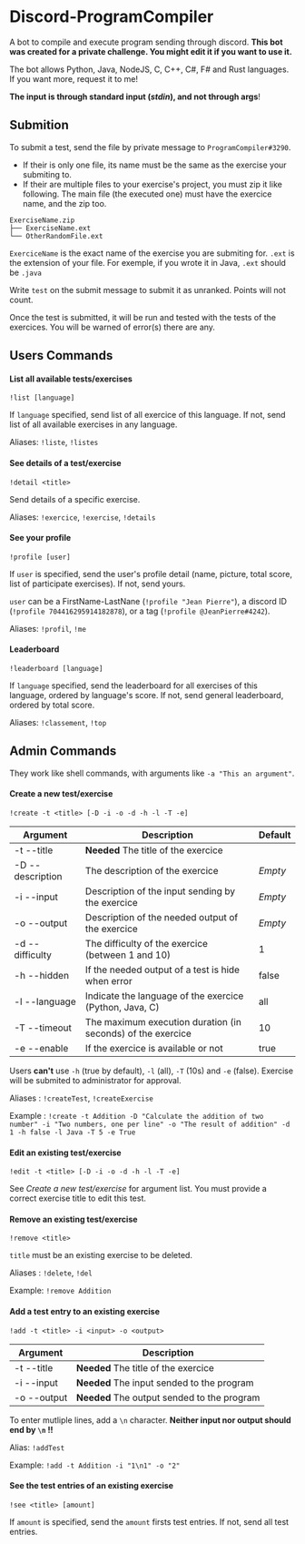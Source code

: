 # Discord-ProgramCompiler
A bot to compile and execute program sending through discord.
**This bot was created for a private challenge. You might edit it if you want to use it.**

The bot allows Python, Java, NodeJS, C, C++, C#, F# and Rust languages. If you want more, request it to me!

**The input is through __standard input__ (*stdin*), and not through args**!

## Submition

To submit a test, send the file by private message to `ProgramCompiler#3290`.

- If their is only one file, its name must be the same as the exercise your submiting to.
- If their are multiple files to your exercise's project, you must zip it like following. The main file (the executed one) must have the exercice name, and the zip too.
```
ExerciseName.zip
├── ExerciseName.ext
└── OtherRandomFile.ext
```
`ExerciceName` is the exact name of the exercise you are submiting for.
`.ext` is the extension of your file. For exemple, if you wrote it in Java, `.ext` should be `.java`

Write `test` on the submit message to submit it as unranked. Points will not count.

Once the test is submitted, it will be run and tested with the tests of the exercices. You will be warned of error(s) there are any.

## Users Commands

#### List all available tests/exercises

`!list [language]`

If `language` specified, send list of all exercice of this language.
If not, send list of all available exercises in any language.

Aliases: `!liste`, `!listes`

#### See details of a test/exercise

`!detail <title>`

Send details of a specific exercise.

Aliases: `!exercice`, `!exercise`, `!details`

#### See your profile

`!profile [user]`

If `user` is specified, send the user's profile detail (name, picture, total score, list of participate exercises).
If not, send yours.

`user` can be a FirstName-LastNane (`!profile "Jean Pierre"`), a discord ID (`!profile 704416295914182878`), or a tag (`!profile @JeanPierre#4242`).

Aliases: `!profil`, `!me`

#### Leaderboard

`!leaderboard [language]`

If `language` specified, send the leaderboard for all exercises of this language, ordered by language's score.
If not, send general leaderboard, ordered by total score.

Aliases: `!classement`, `!top`


## Admin Commands

They work like shell commands, with arguments like `-a "This an argument"`.

#### Create a new test/exercise

`!create -t <title> [-D -i -o -d -h -l -T -e]`

|    Argument    |                         Description                       |Default|
| -------------- | --------------------------------------------------------- | ----- |
|-t --title      |**Needed** The title of the exercice                       |       |
|-D --description|The description of the exercice                            |*Empty*|
|-i --input      |Description of the input sending by the exercice           |*Empty*|
|-o --output     |Description of the needed output of the exercice           |*Empty*|
|-d --difficulty |The difficulty of the exercice (between 1 and 10)          |   1   |
|-h --hidden     |If the needed output of a test is hide when error          | false |
|-l --language   |Indicate the language of the exercice (Python, Java, C)    |  all  |
|-T --timeout    |The maximum execution duration (in seconds) of the exercice|   10  |
|-e --enable     |If the exercice is available or not                        | true  |

Users **can't** use `-h` (true by default), `-l` (all), `-T` (10s) and `-e` (false).
Exercise will be submited to administrator for approval.

Aliases : `!createTest`, `!createExercise`

Example : `!create -t Addition -D "Calculate the addition of two number" -i "Two numbers, one per line" -o "The result of addition" -d 1 -h false -l Java -T 5 -e True`

#### Edit an existing test/exercise

`!edit -t <title> [-D -i -o -d -h -l -T -e]`

See *Create a new test/exercise* for argument list.
You must provide a correct exercise title to edit this test.

#### Remove an existing test/exercise

`!remove <title>`

`title` must be an existing exercise to be deleted.

Aliases : `!delete`, `!del`

Example: `!remove Addition`

#### Add a test entry to an existing exercise

`!add -t <title> -i <input> -o <output>`

|  Argument  |                 Description                |
| ---------- | ------------------------------------------ |
|-t --title  |**Needed** The title of the exercice        |
|-i --input  |**Needed** The input sended to the program  |
|-o --output |**Needed** The output sended to the program |

To enter mutliple lines, add a `\n` character.
**Neither input nor output should end by `\n` !!**

Alias: `!addTest`

Example: `!add -t Addition -i "1\n1" -o "2"`

#### See the test entries of an existing exercise

`!see <title> [amount]`

If `amount` is specified, send the `amount` firsts test entries.
If not, send all test entries.
